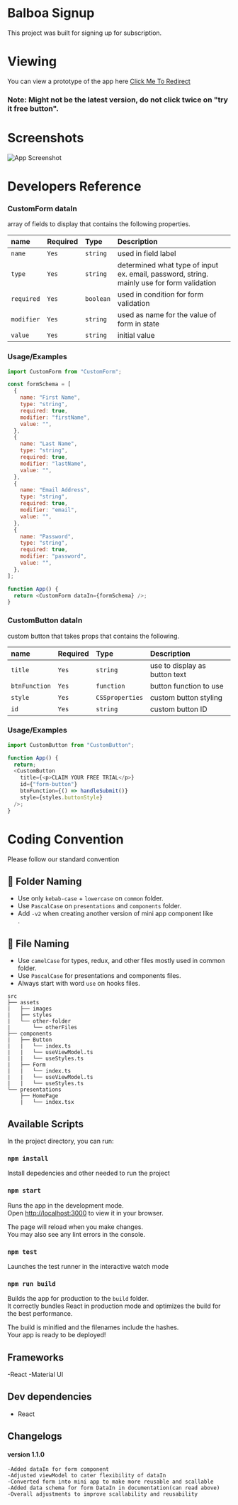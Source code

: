 # Balboa Signup

This project was built for signing up for subscription.

# Viewing

You can view a prototype of the app here [Click Me To Redirect](https://venerable-jelly-b73269.netlify.app/)

### Note: Might not be the latest version, do not click twice on "try it free button".

# Screenshots

![App Screenshot](https://i.ibb.co/26C9WB5/sample.png[/img][/url])

# Developers Reference

### CustomForm dataIn

array of fields to display that contains the following properties.

| name       | Required | Type      | Description                                                                               |
| :--------- | :------- | :-------- | :---------------------------------------------------------------------------------------- |
| `name`     | `Yes`    | `string`  | used in field label                                                                       |
| `type`     | `Yes`    | `string`  | determined what type of input ex. email, password, string. mainly use for form validation |
| `required` | `Yes`    | `boolean` | used in condition for form validation                                                     |
| `modifier` | `Yes`    | `string`  | used as name for the value of form in state                                               |
| `value`    | `Yes`    | `string`  | initial value                                                                             |

### Usage/Examples

```javascript
import CustomForm from "CustomForm";

const formSchema = [
  {
    name: "First Name",
    type: "string",
    required: true,
    modifier: "firstName",
    value: "",
  },
  {
    name: "Last Name",
    type: "string",
    required: true,
    modifier: "lastName",
    value: "",
  },
  {
    name: "Email Address",
    type: "string",
    required: true,
    modifier: "email",
    value: "",
  },
  {
    name: "Password",
    type: "string",
    required: true,
    modifier: "password",
    value: "",
  },
];

function App() {
  return <CustomForm dataIn={formSchema} />;
}
```

### CustomButton dataIn

custom button that takes props that contains the following.

| name          | Required | Type            | Description                   |
| :------------ | :------- | :-------------- | :---------------------------- |
| `title`       | `Yes`    | `string`        | use to display as button text |
| `btnFunction` | `Yes`    | `function`      | button function to use        |
| `style`       | `Yes`    | `CSSproperties` | custom button styling         |
| `id`          | `Yes`    | `string`        | custom button ID              |

### Usage/Examples

```javascript
import CustomButton from "CustomButton";

function App() {
  return;
  <CustomButton
    title={<p>CLAIM YOUR FREE TRIAL</p>}
    id={"form-button"}
    btnFunction={() => handleSubmit()}
    style={styles.buttonStyle}
  />;
}
```

# Coding Convention

Please follow our standard convention

## 📁 Folder Naming

- Use only `kebab-case` + `lowercase` on `common` folder.
- Use `PascalCase` on `presentations` and `components` folder.
- Add `-v2` when creating another version of mini app component like <Form>.

## 📄 File Naming

- Use `camelCase` for types, redux, and other files mostly used in common folder.
- Use `PascalCase` for presentations and components files.
- Always start with word `use` on hooks files.

```
src
├── assets
|   ├── images
|   ├── styles
|   └── other-folder
|       └── otherFiles
├── components
|   ├── Button
|   |   └── index.ts
|   |   └── useViewModel.ts
|   |   └── useStyles.ts
|   ├── Form
|   |   └── index.ts
|   |   └── useViewModel.ts
|   |   └── useStyles.ts
└── presentations
    ├── HomePage
    |   └── index.tsx
```

## Available Scripts

In the project directory, you can run:

### `npm install`

Install depedencies and other needed to run the project

### `npm start`

Runs the app in the development mode.\
Open [http://localhost:3000](http://localhost:3000) to view it in your browser.

The page will reload when you make changes.\
You may also see any lint errors in the console.

### `npm test`

Launches the test runner in the interactive watch mode

### `npm run build`

Builds the app for production to the `build` folder.\
It correctly bundles React in production mode and optimizes the build for the best performance.

The build is minified and the filenames include the hashes.\
Your app is ready to be deployed!

## Frameworks

-React
-Material UI

## Dev dependencies

- React

## Changelogs

#### version 1.1.0

    -Added dataIn for form component
    -Adjusted viewModel to cater flexibility of dataIn
    -Converted form into mini app to make more reusable and scallable
    -Added data schema for form DataIn in documentation(can read above)
    -Overall adjustments to improve scallability and reusability
